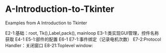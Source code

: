 # A-Introduction-to-Tkinter
Examples from A Introduction to Tkinter

E2-1:基础：root, Tk(),Label,pack(), mainloop
E3-1:类实现GUI管理，控件名称获取
E4-1
E5-1:部件的配置
E6-1
E7-1:事件绑定（记录电机次数）
E7-2:Protocol Handler：关闭窗口
E8-21:Toplevel window:
